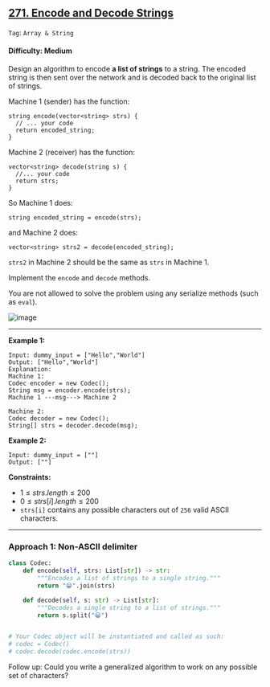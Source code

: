## [271. Encode and Decode Strings](https://leetcode.com/problems/encode-and-decode-strings/)

```Tag```: ```Array & String```

#### Difficulty: Medium

Design an algorithm to encode __a list of strings__ to a string. The encoded string is then sent over the network and is decoded back to the original list of strings.

Machine 1 (sender) has the function:
```
string encode(vector<string> strs) {
  // ... your code
  return encoded_string;
}
```

Machine 2 (receiver) has the function:
```
vector<string> decode(string s) {
  //... your code
  return strs;
}
```

So Machine 1 does:
```
string encoded_string = encode(strs);
```
and Machine 2 does:
```
vector<string> strs2 = decode(encoded_string);
```
```strs2``` in Machine 2 should be the same as ```strs``` in Machine 1.

Implement the ```encode``` and ```decode``` methods.

You are not allowed to solve the problem using any serialize methods (such as ```eval```).

![image](https://github.com/quananhle/Python/assets/35042430/56ff711f-f763-4d14-a180-eecbb35a7d52)

---

__Example 1:__
```
Input: dummy_input = ["Hello","World"]
Output: ["Hello","World"]
Explanation:
Machine 1:
Codec encoder = new Codec();
String msg = encoder.encode(strs);
Machine 1 ---msg---> Machine 2

Machine 2:
Codec decoder = new Codec();
String[] strs = decoder.decode(msg);
```

__Example 2:__
```
Input: dummy_input = [""]
Output: [""]
```

__Constraints:__

- $1 \le strs.length \le 200$
- $0 \le strs[i].length \le 200$
- ```strs[i]``` contains any possible characters out of ```256``` valid ASCII characters.
 
---

### Approach 1: Non-ASCII delimiter

```Python
class Codec:
    def encode(self, strs: List[str]) -> str:
        """Encodes a list of strings to a single string."""
        return "😁".join(strs)

    def decode(self, s: str) -> List[str]:
        """Decodes a single string to a list of strings."""
        return s.split("😁")


# Your Codec object will be instantiated and called as such:
# codec = Codec()
# codec.decode(codec.encode(strs))
```

Follow up: Could you write a generalized algorithm to work on any possible set of characters?
